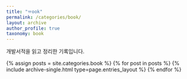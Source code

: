 ```yaml
---
title: "ㅠook"
permalink: /categories/book/
layout: archive
author_profile: true
taxonomy: book
---
```


개발서적을 읽고 정리한 기록입니다.

{% assign posts = site.categories.book %}
{% for post in posts %} {% include archive-single.html type=page.entries_layout %} {% endfor %}

